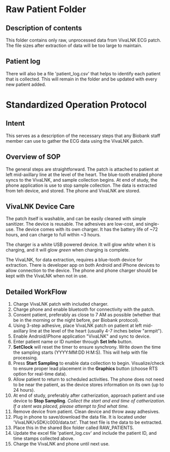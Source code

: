 # Raw Patient Folder

## Description of contents

This folder contains only raw, unprocessed data from VivaLNK ECG patch. The file sizes after extraction of data will be too large to maintain. 

## Patient log

There will also be a file 'patient_log.csv' that helps to identify each patient that is collected. This will remain in the folder and be updated with every new patient added.

# Standardized Operation Protocol

## Intent

This serves as a description of the necessary steps that any Biobank staff member can use to gather the ECG data using the VivaLNK patch.

## Overview of SOP

The general steps are straightforward. The patch is attached to patient at left mid-axillary line at the level of the heart. The blue-tooth enabled phone syncs to the VivaLNK, and sample collection begins. At end of study, the phone application is use to stop sample collection. The data is extracted from teh device, and stored. The phone and VivaLNK are stored.

## VivaLNK Device Care

The patch itself is washable, and can be easily cleaned with simple sanitizer. The device is reusable. The adhesives are low-cost, and single-use. The device comes with its own charger. It has the battery life of ~72 hours, and can charge to full within ~3 hours. 

The charger is a white USB powered device. It will glow _white_ when it is charging, and it will glow _green_ when charging is complete.

The VivaLNK, for data extraction, requires a blue-tooth device for extraction. There is developer app on both Android and iPhone devices to allow connection to the device. The phone and phone charger should be kept with the VivaLNK when not in use. 

## Detailed WorkFlow

1. Charge VivaLNK patch with included charger.
2. Charge phone and enable bluetooth for connectivity with the patch.
3. Consent patient, preferably as close to 7 AM as possible (whether that be in the morning or the night before, per Biobank protocol).
4. Using 3-step adhesive, place VivaLNK patch on patient at left mid-axillary line at the level of the heart (usually 4-7 inches below "armpit").
5. Enable Android/iPhone application "VivaLNK" and sync to device. 
6. Enter patient name or ID number through __Set Info__ button. 
7. __SetClock__ will reset the timer to ensure synchrony. Write down the time the sampling starts (YYYY:MM:DD H:M:S). This will help with file processing.
8. Press __Start Sampling__ to enable data collection to begin. Visualize/check to ensure proper lead placement in the __Graphics__ button (choose RTS option for real-time data).
9. Allow patient to return to scheduled activities. The phone does not need to be near the patient, as the device stores information on its own (up to 24 hours). 
10. At end of study, preferably after catherization, approach patient and use device to __Stop Sampling__. _Collect the start and end time of catherization. If a stent was placed, please attempt to find what time._
11. Remove device from patient. Clean device and throw away adhesives.
12. Plug in phone to save/download the data file. It is located under 'VivaLNK/vSDK/c000/data.txt'. That text file is the data to be extracted.
13. Place this in the shared Box folder called RAW_PATIENTS. 
14. Update the excel file 'patient_log.csv' and include the patient ID, and time stamps collected above.
15. Charge the VivaLNK and phone until next use.
